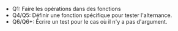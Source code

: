 - Q1: Faire les opérations dans des fonctions
- Q4/Q5: Définir une fonction spécifique pour tester l'alternance.
- Q6/Q6+: Écrire un test pour le cas où il n'y a pas d'argument.
